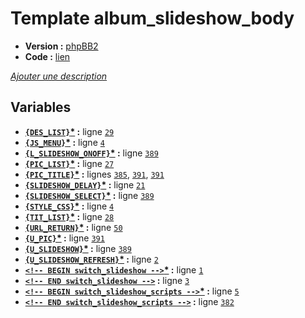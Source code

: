 # Template album_slideshow_body

* __Version :__ [phpBB2](.)
* __Code :__ [lien](../../src/subsilver/album_slideshow_body.tpl)

[*Ajouter une description*](https://fa-tvars.appspot.com/tpl/subsilver/album_slideshow_body)

## Variables

* __[`{DES_LIST}`](https://github.com/Etana/template.list/blob/master/var/DES_LIST.md#readme)<a href="https://fa-tvars.appspot.com/var/DES_LIST">*</a> :__ ligne [`29`](../../src/subsilver/album_slideshow_body.tpl#L29)
* __[`{JS_MENU}`](https://github.com/Etana/template.list/blob/master/var/JS_MENU.md#readme)<a href="https://fa-tvars.appspot.com/var/JS_MENU">*</a> :__ ligne [`4`](../../src/subsilver/album_slideshow_body.tpl#L4)
* __[`{L_SLIDESHOW_ONOFF}`](https://github.com/Etana/template.list/blob/master/var/L_SLIDESHOW_ONOFF.md#readme)<a href="https://fa-tvars.appspot.com/var/L_SLIDESHOW_ONOFF">*</a> :__ ligne [`389`](../../src/subsilver/album_slideshow_body.tpl#L389)
* __[`{PIC_LIST}`](https://github.com/Etana/template.list/blob/master/var/PIC_LIST.md#readme)<a href="https://fa-tvars.appspot.com/var/PIC_LIST">*</a> :__ ligne [`27`](../../src/subsilver/album_slideshow_body.tpl#L27)
* __[`{PIC_TITLE}`](https://github.com/Etana/template.list/blob/master/var/PIC_TITLE.md#readme)<a href="https://fa-tvars.appspot.com/var/PIC_TITLE">*</a> :__ lignes [`385`](../../src/subsilver/album_slideshow_body.tpl#L385), [`391`](../../src/subsilver/album_slideshow_body.tpl#L391), [`391`](../../src/subsilver/album_slideshow_body.tpl#L391)
* __[`{SLIDESHOW_DELAY}`](https://github.com/Etana/template.list/blob/master/var/SLIDESHOW_DELAY.md#readme)<a href="https://fa-tvars.appspot.com/var/SLIDESHOW_DELAY">*</a> :__ ligne [`21`](../../src/subsilver/album_slideshow_body.tpl#L21)
* __[`{SLIDESHOW_SELECT}`](https://github.com/Etana/template.list/blob/master/var/SLIDESHOW_SELECT.md#readme)<a href="https://fa-tvars.appspot.com/var/SLIDESHOW_SELECT">*</a> :__ ligne [`389`](../../src/subsilver/album_slideshow_body.tpl#L389)
* __[`{STYLE_CSS}`](https://github.com/Etana/template.list/blob/master/var/STYLE_CSS.md#readme)<a href="https://fa-tvars.appspot.com/var/STYLE_CSS">*</a> :__ ligne [`4`](../../src/subsilver/album_slideshow_body.tpl#L4)
* __[`{TIT_LIST}`](https://github.com/Etana/template.list/blob/master/var/TIT_LIST.md#readme)<a href="https://fa-tvars.appspot.com/var/TIT_LIST">*</a> :__ ligne [`28`](../../src/subsilver/album_slideshow_body.tpl#L28)
* __[`{URL_RETURN}`](https://github.com/Etana/template.list/blob/master/var/URL_RETURN.md#readme)<a href="https://fa-tvars.appspot.com/var/URL_RETURN">*</a> :__ ligne [`50`](../../src/subsilver/album_slideshow_body.tpl#L50)
* __[`{U_PIC}`](https://github.com/Etana/template.list/blob/master/var/U_PIC.md#readme)<a href="https://fa-tvars.appspot.com/var/U_PIC">*</a> :__ ligne [`391`](../../src/subsilver/album_slideshow_body.tpl#L391)
* __[`{U_SLIDESHOW}`](https://github.com/Etana/template.list/blob/master/var/U_SLIDESHOW.md#readme)<a href="https://fa-tvars.appspot.com/var/U_SLIDESHOW">*</a> :__ ligne [`389`](../../src/subsilver/album_slideshow_body.tpl#L389)
* __[`{U_SLIDESHOW_REFRESH}`](https://github.com/Etana/template.list/blob/master/var/U_SLIDESHOW_REFRESH.md#readme)<a href="https://fa-tvars.appspot.com/var/U_SLIDESHOW_REFRESH">*</a> :__ ligne [`2`](../../src/subsilver/album_slideshow_body.tpl#L2)
* __[`<!-- BEGIN switch_slideshow -->`](https://github.com/Etana/template.list/blob/master/var/switch_slideshow.md#readme)<a href="https://fa-tvars.appspot.com/var/switch_slideshow">*</a> :__ ligne [`1`](../../src/subsilver/album_slideshow_body.tpl#L1)
* __[`<!-- END switch_slideshow -->`](https://github.com/Etana/template.list/blob/master/var/switch_slideshow.md#readme) :__ ligne [`3`](../../src/subsilver/album_slideshow_body.tpl#L3)
* __[`<!-- BEGIN switch_slideshow_scripts -->`](https://github.com/Etana/template.list/blob/master/var/switch_slideshow_scripts.md#readme)<a href="https://fa-tvars.appspot.com/var/switch_slideshow_scripts">*</a> :__ ligne [`5`](../../src/subsilver/album_slideshow_body.tpl#L5)
* __[`<!-- END switch_slideshow_scripts -->`](https://github.com/Etana/template.list/blob/master/var/switch_slideshow_scripts.md#readme) :__ ligne [`382`](../../src/subsilver/album_slideshow_body.tpl#L382)
